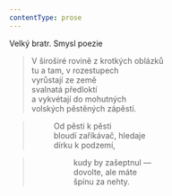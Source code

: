 ```yaml
---
contentType: prose
---
```


Velký bratr. Smysl poezie

> V široširé rovině z krotkých oblázků  
> tu a tam, v rozestupech  
> vyrůstají ze země  
> svalnatá předloktí  
> a vykvétají do mohutných  
> volských pěstěných zápěstí.

>           Od pěsti k pěsti  
>           bloudí zaříkávač, hledaje  
>           dírku k podzemí,

>                    kudy by zašeptnul —  
>                    dovolte, ale máte  
>                    špínu za nehty.
